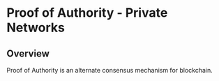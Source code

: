 


# Proof of Authority - Private Networks

## Overview
Proof of Authority is an alternate consensus mechanism for blockchain.

<!--stackedit_data:
eyJoaXN0b3J5IjpbMjExNzYxMDkwNSwtMTI4NzA2MTk3M119
-->